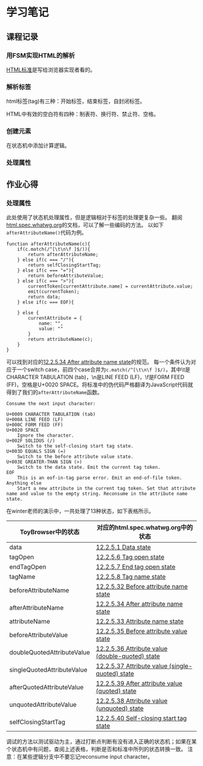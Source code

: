 # 学习笔记

## 课程记录
### 用FSM实现HTML的解析
 
[HTML标准](https://html.spec.whatwg.org/multipage/)是写给浏览器实现者看的。

### 解析标签
html标签(tag)有三种：开始标签，结束标签，自封闭标签。

HTML中有效的空白符有四种：制表符、换行符、禁止符、空格。

### 创建元素
在状态机中添加计算逻辑。

### 处理属性

## 作业心得
### 处理属性
此处使用了状态机处理属性，但是逻辑相对于标签的处理更复杂一些。
翻阅[html.spec.whatwg.org](https://html.spec.whatwg.org/)的文档，可以了解一些编码的方法。
以如下`afterAttributeName()`代码为例。
```
function afterAttributeName(c){
    if(c.match(/^[\t\n\f ]$/)){
        return afterAttributeName;
    } else if(c === "/"){
        return selfClosingStartTag;
    } else if(c === "="){
        return beforeAttributeValue;
    } else if(c === ">"){
        currentToken[currentAttribute.name] = currentAttribute.value;
        emit(currentToken);
        return data;
    } else if(c === EOF){
        
    } else {
        currentAttribute = {
            name: "",
            value: ""
        }
        return attributeName(c);
    }
}
```
可以找到对应的[12.2.5.34 After attribute name state](https://html.spec.whatwg.org/multipage/parsing.html#after-attribute-name-state)的规范。
每一个条件认为对应于一个switch case，前四个case合并为`c.match(/^[\t\n\f ]$/)`，其中\t是CHARACTER TABULATION (tab)，\n是LINE FEED (LF)，\f是FORM FEED (FF)，空格是U+0020 SPACE。将标准中的伪代码严格翻译为JavaScript代码就得到了我们的`afterAttributeName`函数。
```
Consume the next input character:

U+0009 CHARACTER TABULATION (tab)
U+000A LINE FEED (LF)
U+000C FORM FEED (FF)
U+0020 SPACE
    Ignore the character.
U+002F SOLIDUS (/)
    Switch to the self-closing start tag state.
U+003D EQUALS SIGN (=)
    Switch to the before attribute value state.
U+003E GREATER-THAN SIGN (>)
    Switch to the data state. Emit the current tag token.
EOF
    This is an eof-in-tag parse error. Emit an end-of-file token.
Anything else
    Start a new attribute in the current tag token. Set that attribute name and value to the empty string. Reconsume in the attribute name state.
```

在winter老师的演示中，一共处理了13种状态，如下表格所示。

|ToyBrowser中的状态   | 对应的html.spec.whatwg.org中的状态  |
|---|---|
|data   |[12.2.5.1 Data state](https://html.spec.whatwg.org/multipage/parsing.html#data-state)   |
|tagOpen   | [12.2.5.6 Tag open state](https://html.spec.whatwg.org/multipage/parsing.html#tag-open-state)  |
|endTagOpen   |[12.2.5.7 End tag open state](https://html.spec.whatwg.org/multipage/parsing.html#end-tag-open-state)   |
|tagName   | [12.2.5.8 Tag name state](https://html.spec.whatwg.org/multipage/parsing.html#tag-name-state)|
|beforeAttributeName | [12.2.5.32 Before attribute name state](https://html.spec.whatwg.org/multipage/parsing.html#before-attribute-name-state)|
|afterAttributeName  | [12.2.5.34 After attribute name state](https://html.spec.whatwg.org/multipage/parsing.html#after-attribute-name-state) |
|attributeName       | [12.2.5.33 Attribute name state](https://html.spec.whatwg.org/multipage/parsing.html#attribute-name-state) |
|beforeAttributeValue| [12.2.5.35 Before attribute value state](https://html.spec.whatwg.org/multipage/parsing.html#before-attribute-value-state)|
|doubleQuotedAttributeValue | [12.2.5.36 Attribute value (double-quoted) state](https://html.spec.whatwg.org/multipage/parsing.html#attribute-value-(double-quoted)-state) |
|singleQuotedAttributeValue | [12.2.5.37 Attribute value (single-quoted) state](https://html.spec.whatwg.org/multipage/parsing.html#attribute-value-(single-quoted)-state)|
|afterQuotedAttributeValue | [12.2.5.39 After attribute value (quoted) state](https://html.spec.whatwg.org/multipage/parsing.html#after-attribute-value-(quoted)-state)|
|unquotedAttributeValue | [12.2.5.38 Attribute value (unquoted) state](https://html.spec.whatwg.org/multipage/parsing.html#attribute-value-(unquoted)-state)|
|selfClosingStartTag | [12.2.5.40 Self-closing start tag state](https://html.spec.whatwg.org/multipage/parsing.html#self-closing-start-tag-state)|

调试的方法以测试驱动为主，通过打断点判断有没有进入正确的状态机；如果在某个状态机中有问题，查阅上述表格，判断是否和标准中所列的状态转换一致。
注意：在某些逻辑分支中不要忘记reconsume input character。
